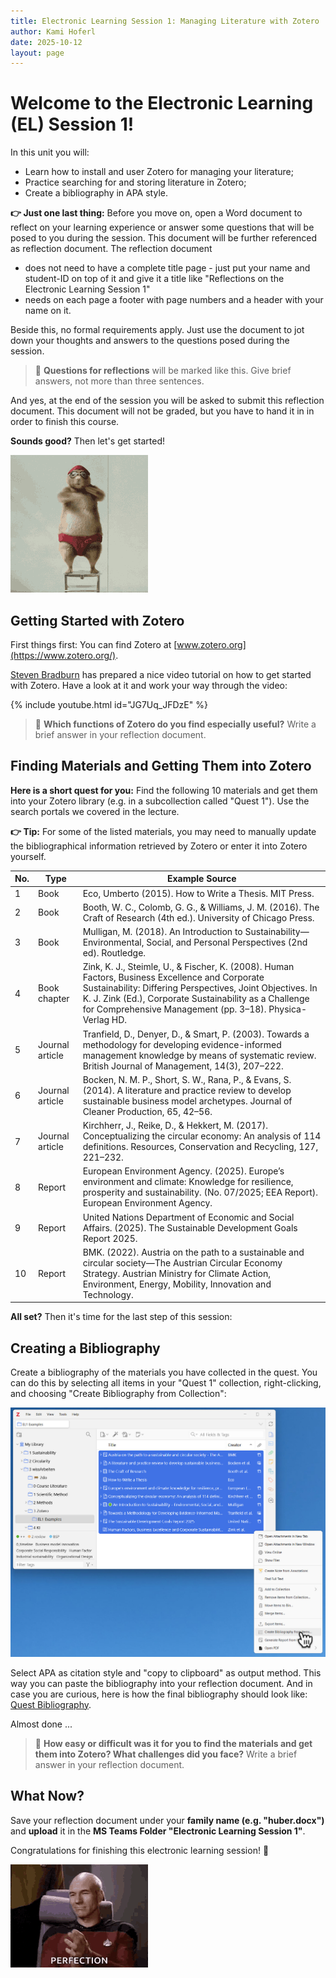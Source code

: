 ```yaml
---
title: Electronic Learning Session 1: Managing Literature with Zotero
author: Kami Hoferl
date: 2025-10-12
layout: page
---
```

# Welcome to the Electronic Learning (EL) Session 1!

In this unit you will:

* Learn how to install and user Zotero for managing your literature;
* Practice searching for and storing literature in Zotero;
* Create a bibliography in APA style.

**👉 Just one last thing:** Before you move on, open a Word document to reflect on your learning experience or answer some questions that will be posed to you during the session. This document will be further referenced as reflection document. The reflection document 

* does not need to have a complete title page - just put your name and student-ID on top of it and give it a title like "Reflections on the Electronic Learning Session 1"
* needs on each page a footer with page numbers and a header with your name on it.

Beside this, no formal requirements apply. Just use the document to jot down your thoughts and answers to the questions posed during the session.

> 🤔 **Questions for reflections** will be marked like this. Give brief answers, not more than three sentences.

And yes, at the end of the session you will be asked to submit this reflection document. This document will not be graded, but you have to hand it in in order to finish this course.

**Sounds good?** Then let's get started!

![Warm Up](assets/img/warmup_1.gif)

## Getting Started with Zotero

First things first: You can find Zotero at [www.zotero.org](https://www.zotero.org/).

[Steven Bradburn](https://www.youtube.com/channel/UCt6BcqswUGbQfor28NDCbvw) has prepared a nice video tutorial on how to get started with Zotero. Have a look at it and work your way through the video:

{% include youtube.html id="JG7Uq_JFDzE" %}  
 
> 🤔 **Which functions of Zotero do you find especially useful?** Write a brief answer in your reflection document.

## Finding Materials and Getting Them into Zotero

**Here is a short quest for you:** Find the following 10 materials and get them into your Zotero library (e.g. in a subcollection called "Quest 1"). Use the search portals we covered in the lecture.

**👉 Tip:** For some of the listed materials, you may need to manually update the bibliographical information retrieved by Zotero or enter it into Zotero yourself.

| No. | Type | Example Source |
|-----|------|----------------|
| 1 | Book | Eco, Umberto (2015). How to Write a Thesis. MIT Press. |
| 2 | Book | Booth, W. C., Colomb, G. G., & Williams, J. M. (2016). The Craft of Research (4th ed.). University of Chicago Press. |
| 3 | Book | Mulligan, M. (2018). An Introduction to Sustainability—Environmental, Social, and Personal Perspectives (2nd ed). Routledge. |
| 4 | Book chapter | Zink, K. J., Steimle, U., & Fischer, K. (2008). Human Factors, Business Excellence and Corporate Sustainability: Differing Perspectives, Joint Objectives. In K. J. Zink (Ed.), Corporate Sustainability as a Challenge for Comprehensive Management (pp. 3–18). Physica-Verlag HD. |
| 5 | Journal article | Tranfield, D., Denyer, D., & Smart, P. (2003). Towards a methodology for developing evidence-informed management knowledge by means of systematic review. British Journal of Management, 14(3), 207–222. |
| 6 | Journal article | Bocken, N. M. P., Short, S. W., Rana, P., & Evans, S. (2014). A literature and practice review to develop sustainable business model archetypes. Journal of Cleaner Production, 65, 42–56. |
| 7 | Journal article | Kirchherr, J., Reike, D., & Hekkert, M. (2017). Conceptualizing the circular economy: An analysis of 114 definitions. Resources, Conservation and Recycling, 127, 221–232. |
| 8 | Report | European Environment Agency. (2025). Europe’s environment and climate: Knowledge for resilience, prosperity and sustainability. (No. 07/2025; EEA Report). European Environment Agency. |
| 9 | Report | United Nations Department of Economic and Social Affairs. (2025). The Sustainable Development Goals Report 2025. |
| 10 | Report | BMK. (2022). Austria on the path to a sustainable and circular society—The Austrian Circular Economy Strategy. Austrian Ministry for Climate Action, Environment, Energy, Mobility, Innovation and Technology. |

**All set?** Then it's time for the last step of this session:

## Creating a Bibliography

Create a bibliography of the materials you have collected in the quest. You can do this by selecting all items in your "Quest 1" collection, right-clicking, and choosing "Create Bibliography from Collection": 

![Create Bibliography](assets/img/bib_v1.jpg)

Select APA as citation style and "copy to clipboard" as output method. This way you can paste the bibliography into your reflection document. And in case you are curious, here is how the final bibliography should look like: [Quest Bibliography](el1_zotero_bib_v1.pdf).

Almost done ...

> 🤔 **How easy or difficult was it for you to find the materials and get them into Zotero? What challenges did you face?** Write a brief answer in your reflection document.

## What Now?

Save your reflection document under your **family name (e.g. "huber.docx")** and **upload** it in the **MS Teams Folder "Electronic Learning Session 1"**.

Congratulations for finishing this electronic learning session! 🎉

![Clapping Captain](assets/img/clapping_picard.gif)


